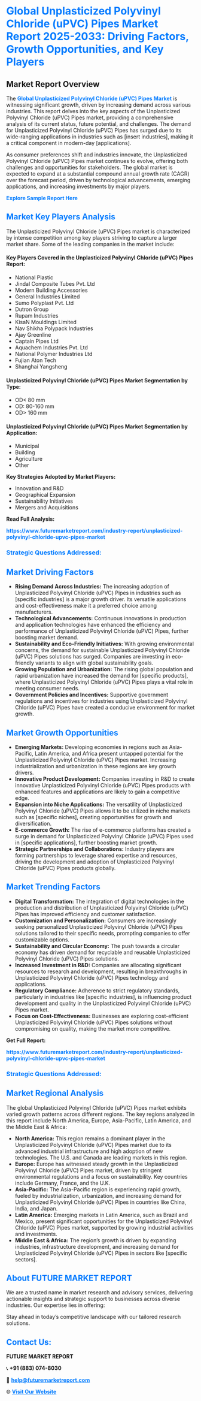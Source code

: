 <h1 style="color: #007BFF;">Global Unplasticized Polyvinyl Chloride (uPVC) Pipes Market Report 2025-2033: Driving Factors, Growth Opportunities, and Key Players</h1>

<section id="overview">
<h2>Market Report Overview</h2>
<p>The <a href="https://www.futuremarketreport.com/industry-report/unplasticized-polyvinyl-chloride-upvc-pipes-market" style="color: #007BFF; text-decoration: none;"><strong>Global Unplasticized Polyvinyl Chloride (uPVC) Pipes Market</strong></a> is witnessing significant growth, driven by increasing demand across various industries. This report delves into the key aspects of the Unplasticized Polyvinyl Chloride (uPVC) Pipes market, providing a comprehensive analysis of its current status, future potential, and challenges. The demand for Unplasticized Polyvinyl Chloride (uPVC) Pipes has surged due to its wide-ranging applications in industries such as [insert industries], making it a critical component in modern-day [applications].</p>
<p>As consumer preferences shift and industries innovate, the Unplasticized Polyvinyl Chloride (uPVC) Pipes market continues to evolve, offering both challenges and opportunities for stakeholders. The global market is expected to expand at a substantial compound annual growth rate (CAGR) over the forecast period, driven by technological advancements, emerging applications, and increasing investments by major players.</p>
</section>

<section id="overview">
<p><a href="https://www.futuremarketreport.com/request-sample/reportId=86060" style="color: #007BFF; text-decoration: none;"><strong>Explore Sample Report Here</strong></a></p>
</section>

<section id="key-players">
<h2 style="color: #007BFF;">Market Key Players Analysis</h2>
<p>The Unplasticized Polyvinyl Chloride (uPVC) Pipes market is characterized by intense competition among key players striving to capture a larger market share. Some of the leading companies in the market include:</p>
<h4>Key Players Covered in the Unplasticized Polyvinyl Chloride (uPVC) Pipes Report:</h4>
<ul><li>National Plastic</li><li>Jindal Composite Tubes Pvt. Ltd</li><li>Modern Building Accessories</li><li>General Industries Limited</li><li>Sumo Polyplast Pvt. Ltd</li><li>Dutron Group</li><li>Rupam Industries</li><li>KisaN Mouldings Limited</li><li>Nav Shikha Polypack Industries</li><li>Ajay Greenline</li><li>Captain Pipes Ltd</li><li>Aquachem Industries Pvt. Ltd</li><li>National Polymer Industries Ltd</li><li>Fujian Aton Tech</li><li>Shanghai Yangsheng</li></ul>
<h4>Unplasticized Polyvinyl Chloride (uPVC) Pipes Market Segmentation by Type:</h4>
<ul><li>OD&lt; 80 mm</li><li>OD: 80-160 mm</li><li>OD&gt; 160 mm</li></ul>

<h4>Unplasticized Polyvinyl Chloride (uPVC) Pipes Market Segmentation by Application:</h4>
<ul><li>Municipal</li><li>Building</li><li>Agriculture</li><li>Other</li></ul>
<p><strong>Key Strategies Adopted by Market Players:</strong></p>
<ul>
<li>Innovation and R&D</li>
<li>Geographical Expansion</li>
<li>Sustainability Initiatives</li>
<li>Mergers and Acquisitions</li>
</ul>
</section>

<section>
<p><strong>Read Full Analysis: </strong></p><a href="https://www.futuremarketreport.com/industry-report/unplasticized-polyvinyl-chloride-upvc-pipes-market" style="color: #007BFF; text-decoration: none;"><strong>https://www.futuremarketreport.com/industry-report/unplasticized-polyvinyl-chloride-upvc-pipes-market</strong></a>
<h3 style="color: #007BFF;">Strategic Questions Addressed:</h3>
</section>

<section id="driving-factors">
<h2 style="color: #007BFF;">Market Driving Factors</h2>
<ul>
<li><strong>Rising Demand Across Industries:</strong> The increasing adoption of Unplasticized Polyvinyl Chloride (uPVC) Pipes in industries such as [specific industries] is a major growth driver. Its versatile applications and cost-effectiveness make it a preferred choice among manufacturers.</li>
<li><strong>Technological Advancements:</strong> Continuous innovations in production and application technologies have enhanced the efficiency and performance of Unplasticized Polyvinyl Chloride (uPVC) Pipes, further boosting market demand.</li>
<li><strong>Sustainability and Eco-Friendly Initiatives:</strong> With growing environmental concerns, the demand for sustainable Unplasticized Polyvinyl Chloride (uPVC) Pipes solutions has surged. Companies are investing in eco-friendly variants to align with global sustainability goals.</li>
<li><strong>Growing Population and Urbanization:</strong> The rising global population and rapid urbanization have increased the demand for [specific products], where Unplasticized Polyvinyl Chloride (uPVC) Pipes plays a vital role in meeting consumer needs.</li>
<li><strong>Government Policies and Incentives:</strong> Supportive government regulations and incentives for industries using Unplasticized Polyvinyl Chloride (uPVC) Pipes have created a conducive environment for market growth.</li>
</ul>
</section>

<section id="growth-opportunities">
<h2 style="color: #007BFF;">Market Growth Opportunities</h2>
<ul>
<li><strong>Emerging Markets:</strong> Developing economies in regions such as Asia-Pacific, Latin America, and Africa present untapped potential for the Unplasticized Polyvinyl Chloride (uPVC) Pipes market. Increasing industrialization and urbanization in these regions are key growth drivers.</li>
<li><strong>Innovative Product Development:</strong> Companies investing in R&D to create innovative Unplasticized Polyvinyl Chloride (uPVC) Pipes products with enhanced features and applications are likely to gain a competitive edge.</li>
<li><strong>Expansion into Niche Applications:</strong> The versatility of Unplasticized Polyvinyl Chloride (uPVC) Pipes allows it to be utilized in niche markets such as [specific niches], creating opportunities for growth and diversification.</li>
<li><strong>E-commerce Growth:</strong> The rise of e-commerce platforms has created a surge in demand for Unplasticized Polyvinyl Chloride (uPVC) Pipes used in [specific applications], further boosting market growth.</li>
<li><strong>Strategic Partnerships and Collaborations:</strong> Industry players are forming partnerships to leverage shared expertise and resources, driving the development and adoption of Unplasticized Polyvinyl Chloride (uPVC) Pipes products globally.</li>
</ul>
</section>

<section id="trending-factors">
<h2 style="color: #007BFF;">Market Trending Factors</h2>
<ul>
<li><strong>Digital Transformation:</strong> The integration of digital technologies in the production and distribution of Unplasticized Polyvinyl Chloride (uPVC) Pipes has improved efficiency and customer satisfaction.</li>
<li><strong>Customization and Personalization:</strong> Consumers are increasingly seeking personalized Unplasticized Polyvinyl Chloride (uPVC) Pipes solutions tailored to their specific needs, prompting companies to offer customizable options.</li>
<li><strong>Sustainability and Circular Economy:</strong> The push towards a circular economy has driven demand for recyclable and reusable Unplasticized Polyvinyl Chloride (uPVC) Pipes solutions.</li>
<li><strong>Increased Investment in R&D:</strong> Companies are allocating significant resources to research and development, resulting in breakthroughs in Unplasticized Polyvinyl Chloride (uPVC) Pipes technology and applications.</li>
<li><strong>Regulatory Compliance:</strong> Adherence to strict regulatory standards, particularly in industries like [specific industries], is influencing product development and quality in the Unplasticized Polyvinyl Chloride (uPVC) Pipes market.</li>
<li><strong>Focus on Cost-Effectiveness:</strong> Businesses are exploring cost-efficient Unplasticized Polyvinyl Chloride (uPVC) Pipes solutions without compromising on quality, making the market more competitive.</li>
</ul>
</section>

<section>
<p><strong>Get Full Report: </strong></p><a href="https://www.futuremarketreport.com/industry-report/unplasticized-polyvinyl-chloride-upvc-pipes-market" style="color: #007BFF; text-decoration: none;"><strong>https://www.futuremarketreport.com/industry-report/unplasticized-polyvinyl-chloride-upvc-pipes-market</strong></a>
<h3 style="color: #007BFF;">Strategic Questions Addressed:</h3>
</section>


<section id="regional-analysis">
<h2 style="color: #007BFF;">Market Regional Analysis</h2>
<p>The global Unplasticized Polyvinyl Chloride (uPVC) Pipes market exhibits varied growth patterns across different regions. The key regions analyzed in this report include North America, Europe, Asia-Pacific, Latin America, and the Middle East & Africa:</p>
<ul>
<li><strong>North America:</strong> This region remains a dominant player in the Unplasticized Polyvinyl Chloride (uPVC) Pipes market due to its advanced industrial infrastructure and high adoption of new technologies. The U.S. and Canada are leading markets in this region.</li>
<li><strong>Europe:</strong> Europe has witnessed steady growth in the Unplasticized Polyvinyl Chloride (uPVC) Pipes market, driven by stringent environmental regulations and a focus on sustainability. Key countries include Germany, France, and the U.K.</li>
<li><strong>Asia-Pacific:</strong> The Asia-Pacific region is experiencing rapid growth, fueled by industrialization, urbanization, and increasing demand for Unplasticized Polyvinyl Chloride (uPVC) Pipes in countries like China, India, and Japan.</li>
<li><strong>Latin America:</strong> Emerging markets in Latin America, such as Brazil and Mexico, present significant opportunities for the Unplasticized Polyvinyl Chloride (uPVC) Pipes market, supported by growing industrial activities and investments.</li>
<li><strong>Middle East & Africa:</strong> The region’s growth is driven by expanding industries, infrastructure development, and increasing demand for Unplasticized Polyvinyl Chloride (uPVC) Pipes in sectors like [specific sectors].</li>
</ul>
</section>

<footer>
<h2 style="color: #007BFF;">About FUTURE MARKET REPORT</h2>
<p>We are a trusted name in market research and advisory services, delivering actionable insights and strategic support to businesses across diverse industries. Our expertise lies in offering:</p>

<p>Stay ahead in today’s competitive landscape with our tailored research solutions.</p>

<h2 style="color: #007BFF;">Contact Us:</h2>
<p><strong>FUTURE MARKET REPORT</strong></p>
<p>📞 <strong>+91 (883) 074-8030</strong></p>
<p>📧 <strong><a href="mailto:help@futuremarketreport.com" style="color: #007BFF;">help@futuremarketreport.com</a></strong></p>
<p>🌐 <strong><a href="https://www.futuremarketreport.com/" style="color: #007BFF;">Visit Our Website</a></strong></p>
</footer>